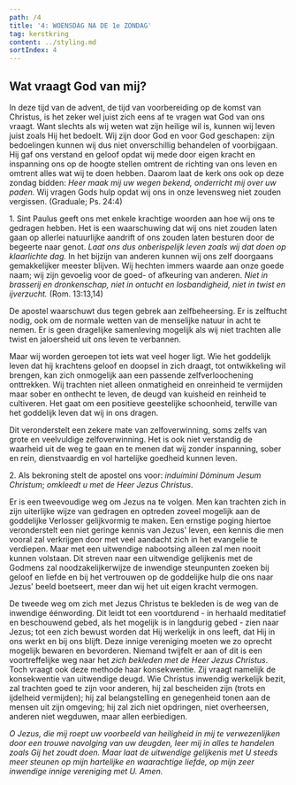 ```yaml
---
path: /4
title: '4: WOENSDAG NA DE 1e ZONDAG'
tag: kerstkring
content: ../styling.md
sortIndex: 4
---
```


## Wat vraagt God van mij?

In deze tijd van de advent, de tijd van voorbereiding op de komst van Christus, is het zeker wel juist zich eens af te vragen wat God van ons vraagt. Want slechts als wij weten wat zijn heilige wil is, kunnen wij leven juist zoals Hij het bedoelt. Wij zijn door God en voor God geschapen: zijn bedoelingen kunnen wij dus niet onverschillig behandelen of voorbijgaan. Hij gaf ons verstand en geloof opdat wij mede door eigen kracht en inspanning ons op de hoogte stellen omtrent de richting van ons leven en omtrent alles wat wij te doen hebben. Daarom laat de kerk ons ook op deze zondag bidden: _Heer maak mij uw wegen bekend, onderricht mij over uw paden._ Wij vragen Gods hulp opdat wij ons in onze levensweg niet zouden vergissen. (Graduale; Ps. 24:4)

1\. Sint Paulus geeft ons met enkele krachtige woorden aan hoe wij ons te gedragen hebben. Het is een waarschuwing dat wij ons niet zouden laten gaan op allerlei natuurlijke aandrift of ons zouden laten besturen door de begeerte naar genot. _Laat ons dus onberispelijk leven zoals wij dat doen op klaarlichte dag._ In het bijzijn van anderen kunnen wij ons zelf doorgaans gemakkelijker meester blijven. Wij hechten immers waarde aan onze goede naam; wij zijn gevoelig voor de goed- of afkeuring van anderen. _Niet in brasserij en dronkenschap, niet in ontucht en losbandigheid, niet in twist en ijverzucht._ (Rom. 13:13,14)

De apostel waarschuwt dus tegen gebrek aan zelfbeheersing. Er is zelftucht nodig, ook om de normale wetten van de menselijke natuur in acht te nemen. Er is geen dragelijke samenleving mogelijk als wij niet trachten alle twist en jaloersheid uit ons leven te verbannen.

Maar wij worden geroepen tot iets wat veel hoger ligt. Wie het goddelijk leven dat hij krachtens geloof en doopsel in zich draagt, tot ontwikkeling wil brengen, kan zich onmogelijk aan een passende zelfverloochening onttrekken. Wij trachten niet alleen onmatigheid en onreinheid te vermijden maar sober en onthecht te leven, de deugd van kuisheid en reinheid te cultiveren. Het gaat om een positieve geestelijke schoonheid, terwille van het goddelijk leven dat wij in ons dragen.

Dit veronderstelt een zekere mate van zelfoverwinning, soms zelfs van grote en veelvuldige zelfoverwinning. Het is ook niet verstandig de waarheid uit de weg te gaan en te menen dat wij zonder inspanning, sober en rein, dienstvaardig en vol hartelijke goedheid kunnen leven.

2\. Als bekroning stelt de apostel ons voor: _induímini Dóminum Jesum Christum_; _omkleedt u met de Heer Jezus Christus_.

Er is een tweevoudige weg om Jezus na te volgen. Men kan trachten zich in zijn uiterlijke wijze van gedragen en optreden zoveel mogelijk aan de goddelijke Verlosser gelijkvormig te maken. Een ernstige poging hiertoe veronderstelt een niet geringe kennis van Jezus' leven, een kennis die men vooral zal verkrijgen door met veel aandacht zich in het evangelie te verdiepen. Maar met een uitwendige nabootsing alleen zal men nooit kunnen volstaan. Dit streven naar een uitwendige gelijkenis met de Godmens zal noodzakelijkerwijze de inwendige steunpunten zoeken bij geloof en liefde en bij het vertrouwen op de goddelijke hulp die ons naar Jezus' beeld boetseert, meer dan wij het uit eigen kracht vermogen.

De tweede weg om zich met Jezus Christus te bekleden is de weg van de inwendige éénwording. Dit leidt tot een voortdurend - in herhaald meditatief en beschouwend gebed, als het mogelijk is in langdurig gebed - zien naar Jezus; tot een zich bewust worden dat Hij werkelijk in ons leeft, dat Hij in ons werkt en bij ons blijft. Deze innige vereniging moeten we zo oprecht mogelijk bewaren en bevorderen. Niemand twijfelt er aan of dit is een voortreffelijke weg naar het _zich bekleden met de Heer Jezus Christus_. Toch vraagt ook deze methode haar konsekwentie. Zij vraagt namelijk de konsekwentie van uitwendige deugd. Wie Christus inwendig werkelijk bezit, zal trachten goed te zijn voor anderen, hij zal bescheiden zijn (trots en ijdelheid vermijden); hij zal belangstelling en genegenheid tonen aan de mensen uit zijn omgeving; hij zal zich niet opdringen, niet overheersen, anderen niet wegduwen, maar allen eerbiedigen.

_O Jezus, die mij roept uw voorbeeld van heiligheid in mij te verwezenlijken door een trouwe navolging van uw deugden, leer mij in alles te handelen zoals Gij het zoudt doen. Maar laat de uitwendige gelijkenis met U steeds meer steunen op mijn hartelijke en waarachtige liefde, op mijn zeer inwendige innige vereniging met U. Amen._
